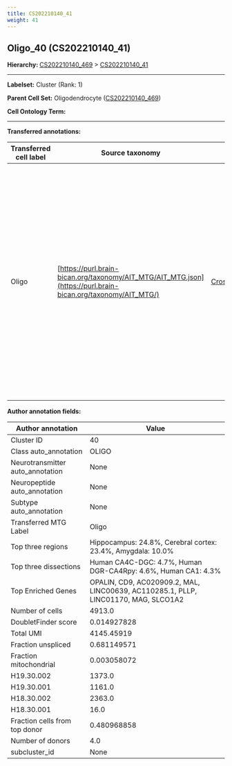 ```yaml
---
title: CS202210140_41
weight: 41
---
```

## Oligo_40 (CS202210140_41)
<b>Hierarchy: </b>
[CS202210140_469](../CS202210140_469) >
[CS202210140_41](../CS202210140_41)

---


**Labelset:** Cluster (Rank: 1)

**Parent Cell Set:** Oligodendrocyte ([CS202210140_469](../CS202210140_469))



**Cell Ontology Term:** 

[MARKER GENES.]: #


---

[TRANSFERRED ANNOTATIONS.]: #


**Transferred annotations:**

| Transferred cell label | Source taxonomy | Source node accession | Algorithm name | Comment |
|------------------------|-----------------|-----------------------|----------------|---------|
|Oligo|[https://purl.brain-bican.org/taxonomy/AIT_MTG/AIT_MTG.json](https://purl.brain-bican.org/taxonomy/AIT_MTG/)|[CrossArea_subclass:491edde6ce](https://purl.brain-bican.org/taxonomy/AIT_MTG/CrossArea_subclass_491edde6ce)||We performed PCA (50 components) on our full dataset, trained a random forest classifier (scikit-learn, class_ weight=‘balanced’, max_depth=50) on the MTG labels, and then predicted labels for all cells. We labeled each cluster with the mode of its constituent cells if two conditions were met: more than 0.8 of predicted labels matched the mode, and the mean probability of these pre- dictions was greater than 0.8.|

[AUTHOR ANNOTATION FIELDS.]: #


**Author annotation fields:**

| Author annotation | Value |
|-------------------|-------|
|Cluster ID|40|
|Class auto_annotation|OLIGO|
|Neurotransmitter auto_annotation|None|
|Neuropeptide auto_annotation|None|
|Subtype auto_annotation|None|
|Transferred MTG Label|Oligo|
|Top three regions|Hippocampus: 24.8%, Cerebral cortex: 23.4%, Amygdala: 10.0%|
|Top three dissections|Human CA4C-DGC: 4.7%, Human DGR-CA4Rpy: 4.6%, Human CA1: 4.3%|
|Top Enriched Genes|OPALIN, CD9, AC020909.2, MAL, LINC00639, AC110285.1, PLLP, LINC01170, MAG, SLCO1A2|
|Number of cells|4913.0|
|DoubletFinder score|0.014927828|
|Total UMI|4145.45919|
|Fraction unspliced|0.681149571|
|Fraction mitochondrial|0.003058072|
|H19.30.002|1373.0|
|H19.30.001|1161.0|
|H18.30.002|2363.0|
|H18.30.001|16.0|
|Fraction cells from top donor|0.480968858|
|Number of donors|4.0|
|subcluster_id|None|
